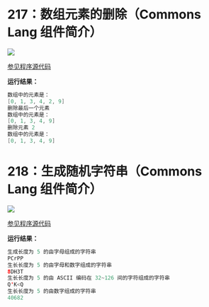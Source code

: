 # 217：数组元素的删除（Commons Lang 组件简介）

<img src="http://image.renkaigis.com/keepcoding/2017121801.png">

<a href="https://github.com/renkaigis/KeepCoding/tree/master/2017/12/18" target="_blank">参见程序源代码</a>

**运行结果：**

```java
数组中的元素是：
[0, 1, 3, 4, 2, 9]
删除最后一个元素
数组中的元素是：
[0, 1, 3, 4, 9]
删除元素 2
数组中的元素是：
[0, 1, 3, 4, 9]
```

# 218：生成随机字符串（Commons Lang 组件简介）

<img src="http://image.renkaigis.com/keepcoding/2017121802.png">

<a href="https://github.com/renkaigis/KeepCoding/tree/master/2017/12/18" target="_blank">参见程序源代码</a>

**运行结果：**

```java
生成长度为 5 的由字母组成的字符串
PCrPP
生长长度为 5 的由字母和数字组成的字符串
8DH3T
生长长度为 5 的由 ASCII 编码在 32~126 间的字符组成的字符串
Q'K<Q
生长长度为 5 的由数字组成的字符串
40682
```

